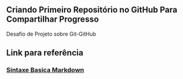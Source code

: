 ## Criando Primeiro Repositório no GitHub Para Compartilhar Progresso

Desafio de Projeto sobre Git-GitHub

## Link para referência 

### [Sintaxe Basica Markdown](https://www.markdownguide.org/basic-syntax/)
